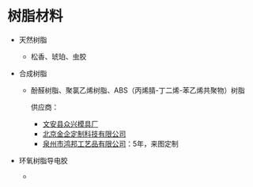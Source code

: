 # 树脂材料

- 天然树脂

  - 松香、琥珀、虫胶

- 合成树脂

  - 酚醛树脂、聚氯乙烯树脂、ABS（丙烯腈-丁二烯-苯乙烯共聚物）树脂

    供应商：

    - [文安县众兴模具厂](https://detail.1688.com/offer/630393183594.html?spm=a26352.13672862.offerlist.2.d04b733b7aPv4O)
    - [北京金企定制科技有限公司](https://www.912688.com/supply/317633870.html)
    - [泉州市鸿邦工艺品有限公司](https://detail.1688.com/offer/641889816219.html?spm=a26352.13672862.offerlist.15.13293f5atbU275)：5年，来图定制
  
- 环氧树脂导电胶

  - 